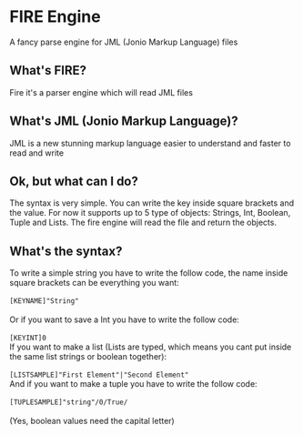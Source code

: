 # FIRE Engine
A fancy parse engine for JML (Jonio Markup Language) files

<h2>What's FIRE?</h2>
<p>Fire it's a parser engine which will read JML files</p>

<h2>What's JML (Jonio Markup Language)?</h2>
<p>JML is a new stunning markup language easier to understand and faster to read and write</p>

<h2>Ok, but what can I do?</h2>
<p>The syntax is very simple. You can write the key inside square brackets and the value. For now it supports up to 5 type of objects: Strings, Int, Boolean, Tuple and Lists. The fire engine will read the file and return the objects.</p>

<h2>What's the syntax?</h2>
<p>To write a simple string you have to write the follow code, the name inside square brackets can be everything you want:</br>
</br>
  <code>[KEYNAME]"String"</code></br></br>
  Or if you want to save a Int you have to write the follow code:</br></br>
  <code>[KEYINT]0</code></br>
  If you want to make a list (Lists are typed, which means you cant put inside the same list strings or boolean together):</br>
  </br>
  <code>[LISTSAMPLE]"First Element"|"Second Element"</code></br>
  And if you want to make a tuple you have to write the follow code:</br>
  </br>
  <code>[TUPLESAMPLE]"string"/0/True/</code></br></br>
  (Yes, boolean values need the capital letter)</br>
</p>
